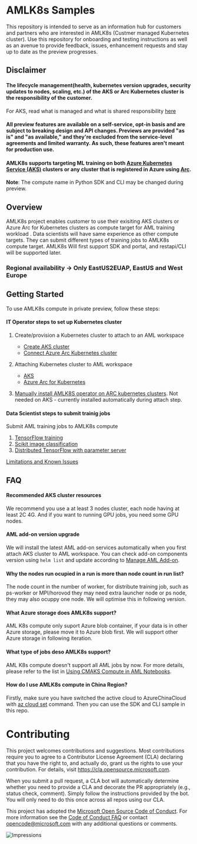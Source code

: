 # AMLK8s Samples
This repository is intended to serve as an information hub for customers and partners who are interested in AMLK8s (Custmer managed Kubernetes cluster). Use this repository for onboarding and testing instructions as well as an avenue to provide feedback, issues, enhancement requests and stay up to date as the preview progresses.

## Disclaimer 
#### The lifecycle management(health, kubernetes version upgrades, security updates to nodes, scaling, etc.) of the AKS or Arc Kubernetes cluster is the responsibility of the customer.
For AKS, read what is managed and what is shared responsibility [here](https://docs.microsoft.com/en-us/azure/aks/support-policies)

#### All preview features are available on a self-service, opt-in basis and are subject to breaking design and API changes. Previews are provided "as is" and "as available," and they're excluded from the service-level agreements and limited warranty. As such, these features aren't meant for production use.


#### AMLK8s supports targeting ML training on both  [Azure Kubernetes Service (AKS)](https://docs.microsoft.com/en-us/azure/aks/kubernetes-walkthrough) clusters or any cluster that is registered in Azure using [Arc](https://docs.microsoft.com/en-us/azure/azure-arc/kubernetes/overview). 


**Note**: The compute name in Python SDK and CLI may be changed during preview.

## Overview
AMLK8s project enables customer to use their exisiting AKS clusters or Azure Arc for Kubernetes clusters as compute target for AML training workload . Data scientists will have same experience as other compute targets. They can submit different types of training jobs to AMLK8s compute target. AMLK8s Will first support SDK and portal, and restapi/CLI will be supported later.

### Regional availability -> Only EastUS2EUAP, EastUS and West Europe 

## Getting Started

To use AMLK8s compute in private preview, follow these steps:

#### IT Operator steps to set up Kubernetes cluster 
1. Create/provision a Kubernetes cluster to attach to an AML workspace
    * [Create AKS cluster](/docs/create-provision-AKS-cluster.md)
    * [Connect Azure Arc Kubernetes cluster](/docs/enable-arc-kubernetes-cluster.md)
    
1. Attaching Kubernetes cluster to AML workspace
    * [AKS](/docs/attach-aks-cluster-aml-workspace.md)
    * [Azure Arc for Kubernetes](/docs/attach-arc-cluster-aml-workspace.md)
    
1. [Manually install AMLK8S operator on ARC kubernetes clusters](/docs/manual-installation-amlk8s-operator.md). Not needed on AKS - currently installed automatically during attach step.

#### Data Scientist steps to submit trainig jobs
Submit AML training jobs to AMLK8s compute
1. [TensorFlow training](/docs/sample-notebooks/001-Tensorflow)
1. [Scikit image classification](/docs/sample-notebooks/002-SciKitLearn)
1. [Distributed TensorFlow with parameter server](/docs/sample-notebooks/003-Distributed%20TensorFlow%20with%20parameter%20server)


[Limitations and Known Issues](/docs/limitations-and-knownIssues.md)


## FAQ 
#### Recommended AKS cluster resources
We recommend you use a at least 3 nodes cluster, each node having at least 2C 4G. And if you want to running GPU jobs, you need some GPU nodes.
#### AML add-on version upgrade
We will install the latest AML add-on services automatically when you first attach AKS cluster to AML workspace. You can check add-on components version using ```helm list``` and update according to [Manage AML Add-on](https://github.com/Azure/CMK8s-Samples/blob/master/docs/5.%20Manage%20AML%20add-on.markdown).
#### Why the nodes run ocupied in a run is more than node count in run list?
The node count in the number of worker, for distribute training job, such as ps-worker or MPI/horovod they may need extra launcher node or ps node, they may also ocuppy one node. We will optimise this in following version.
#### What Azure storage does AMLK8s support?
AML K8s compute only suport Azure blob container, if your data is in other Azure storage, please move it to Azure blob first. We will support other Azure storage in following iteration.
#### What type of jobs deso AMLK8s support?
AML K8s compute doesn't support all AML jobs by now. For more details, please refer to the list in [Using CMAKS Compute in AML Notebooks](https://github.com/Azure/AML-Kubernetes/blob/master/docs/6.%20Using%20CMAKS%20Compute%20in%20AML%20Notebooks.md).
#### How do I use AMLK8s compute in China Region?
Firstly, make sure you have switched the active cloud to AzureChinaCloud with [az cloud set](https://docs.microsoft.com/en-us/cli/azure/manage-clouds-azure-cli?view=azure-cli-latest) command. Then you can use the SDK and CLI sample in this repo.


# Contributing

This project welcomes contributions and suggestions.  Most contributions require you to agree to a
Contributor License Agreement (CLA) declaring that you have the right to, and actually do, grant us
the rights to use your contribution. For details, visit https://cla.opensource.microsoft.com.

When you submit a pull request, a CLA bot will automatically determine whether you need to provide
a CLA and decorate the PR appropriately (e.g., status check, comment). Simply follow the instructions
provided by the bot. You will only need to do this once across all repos using our CLA.

This project has adopted the [Microsoft Open Source Code of Conduct](https://opensource.microsoft.com/codeofconduct/).
For more information see the [Code of Conduct FAQ](https://opensource.microsoft.com/codeofconduct/faq/) or
contact [opencode@microsoft.com](mailto:opencode@microsoft.com) with any additional questions or comments.

![Impressions](https://PixelServer20190423114238.azurewebsites.net/api/impressions/CMK8s-Samples/README.png) 
